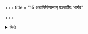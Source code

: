 +++
title = "15 अथार्ष्टिषेणानाम् पञ्चार्षेयः भार्गव"

+++

<details><summary>थिते</summary>

अथार्ष्टिषेणानां पञ्चार्षेयः । भार्गव च्यावनाप्नवानार्ष्टिषेणानूपेति । अनूपवदृष्टिषेणवदप्नवानवच्च्यवनवद्भृगुवदिति १५
</details>
